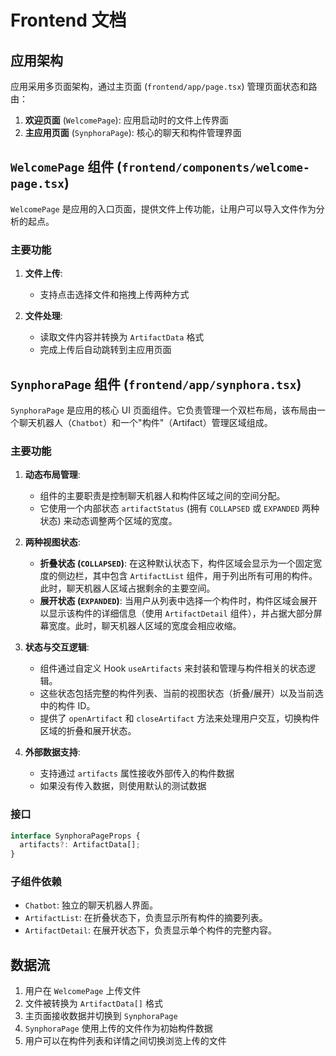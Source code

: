 # Frontend 文档

## 应用架构

应用采用多页面架构，通过主页面 (`frontend/app/page.tsx`) 管理页面状态和路由：

1. **欢迎页面** (`WelcomePage`): 应用启动时的文件上传界面
2. **主应用页面** (`SynphoraPage`): 核心的聊天和构件管理界面

## `WelcomePage` 组件 (`frontend/components/welcome-page.tsx`)

`WelcomePage` 是应用的入口页面，提供文件上传功能，让用户可以导入文件作为分析的起点。

### 主要功能

1. **文件上传**:
   * 支持点击选择文件和拖拽上传两种方式

2. **文件处理**:
   * 读取文件内容并转换为 `ArtifactData` 格式
   * 完成上传后自动跳转到主应用页面

## `SynphoraPage` 组件 (`frontend/app/synphora.tsx`)

`SynphoraPage` 是应用的核心 UI 页面组件。它负责管理一个双栏布局，该布局由一个聊天机器人（`Chatbot`）和一个"构件"（Artifact）管理区域组成。

### 主要功能

1. **动态布局管理**:
   * 组件的主要职责是控制聊天机器人和构件区域之间的空间分配。
   * 它使用一个内部状态 `artifactStatus` (拥有 `COLLAPSED` 或 `EXPANDED` 两种状态) 来动态调整两个区域的宽度。

2. **两种视图状态**:
   * **折叠状态 (`COLLAPSED`)**: 在这种默认状态下，构件区域会显示为一个固定宽度的侧边栏，其中包含 `ArtifactList` 组件，用于列出所有可用的构件。此时，聊天机器人区域占据剩余的主要空间。
   * **展开状态 (`EXPANDED`)**: 当用户从列表中选择一个构件时，构件区域会展开以显示该构件的详细信息（使用 `ArtifactDetail` 组件），并占据大部分屏幕宽度。此时，聊天机器人区域的宽度会相应收缩。

3. **状态与交互逻辑**:
   * 组件通过自定义 Hook `useArtifacts` 来封装和管理与构件相关的状态逻辑。
   * 这些状态包括完整的构件列表、当前的视图状态（折叠/展开）以及当前选中的构件 ID。
   * 提供了 `openArtifact` 和 `closeArtifact` 方法来处理用户交互，切换构件区域的折叠和展开状态。

4. **外部数据支持**:
   * 支持通过 `artifacts` 属性接收外部传入的构件数据
   * 如果没有传入数据，则使用默认的测试数据

### 接口

```typescript
interface SynphoraPageProps {
  artifacts?: ArtifactData[];
}
```

### 子组件依赖

* `Chatbot`: 独立的聊天机器人界面。
* `ArtifactList`: 在折叠状态下，负责显示所有构件的摘要列表。
* `ArtifactDetail`: 在展开状态下，负责显示单个构件的完整内容。

## 数据流

1. 用户在 `WelcomePage` 上传文件
2. 文件被转换为 `ArtifactData[]` 格式
3. 主页面接收数据并切换到 `SynphoraPage`
4. `SynphoraPage` 使用上传的文件作为初始构件数据
5. 用户可以在构件列表和详情之间切换浏览上传的文件